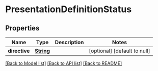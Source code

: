 # PresentationDefinitionStatus
## Properties

Name | Type | Description | Notes
------------ | ------------- | ------------- | -------------
**directive** | [**String**](string.md) |  | [optional] [default to null]

[[Back to Model list]](../interface_specification_of_pe_openapi_spec_component.md#documentation-for-models) [[Back to API list]](../interface_specification_of_pe_openapi_spec_component.md#documentation-for-api-endpoints) [[Back to README]](../interface_specification_of_pe_openapi_spec_component.md)

